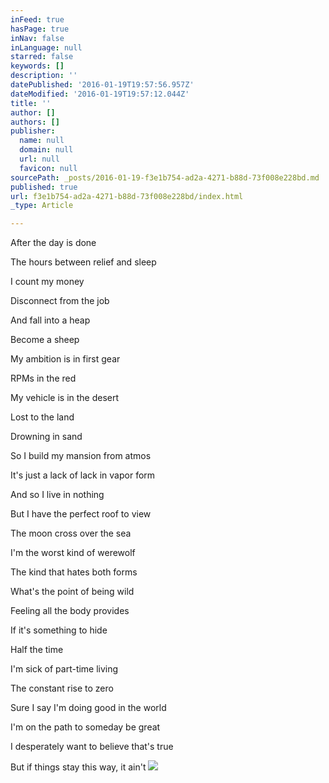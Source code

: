 ```yaml
---
inFeed: true
hasPage: true
inNav: false
inLanguage: null
starred: false
keywords: []
description: ''
datePublished: '2016-01-19T19:57:56.957Z'
dateModified: '2016-01-19T19:57:12.044Z'
title: ''
author: []
authors: []
publisher:
  name: null
  domain: null
  url: null
  favicon: null
sourcePath: _posts/2016-01-19-f3e1b754-ad2a-4271-b88d-73f008e228bd.md
published: true
url: f3e1b754-ad2a-4271-b88d-73f008e228bd/index.html
_type: Article

---
```

After the day is done

The hours between relief and sleep

I count my money

Disconnect from the job

And fall into a heap

Become a sheep

My ambition is in first gear

RPMs in the red

My vehicle is in the desert

Lost to the land

Drowning in sand

So I build my mansion from atmos

It's just a lack of lack in vapor form

And so I live in nothing

But I have the perfect roof to view

The moon cross over the sea

I'm the worst kind of werewolf

The kind that hates both forms

What's the point of being wild

Feeling all the body provides

If it's something to hide

Half the time

I'm sick of part-time living

The constant rise to zero

Sure I say I'm doing good in the world

I'm on the path to someday be great

I desperately want to believe that's true

But if things stay this way, it ain't
![](https://the-grid-user-content.s3-us-west-2.amazonaws.com/c4e20f5d-da43-481a-ac11-d56fffa9c36f.jpg)